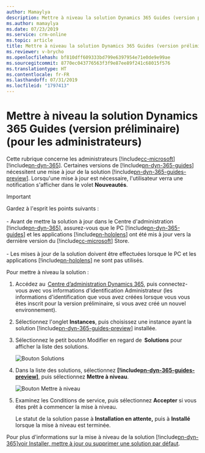 ```yaml
---
author: Mamaylya
description: Mettre à niveau la solution Dynamics 365 Guides (version préliminaire)
ms.author: mamaylya
ms.date: 07/23/2019
ms.service: crm-online
ms.topic: article
title: Mettre à niveau la solution Dynamics 365 Guides (version préliminaire)
ms.reviewer: v-brycho
ms.openlocfilehash: bf810dff609333bd799e6397954e71e0de9e99ae
ms.sourcegitcommit: 8770ec043776563f3f9e87ee89f241c68015f576
ms.translationtype: HT
ms.contentlocale: fr-FR
ms.lasthandoff: 07/31/2019
ms.locfileid: "1797413"
---
```

# <a name="upgrade-the-dynamics-365-guides-preview-solution-for-admins"></a>Mettre à niveau la solution Dynamics 365 Guides (version préliminaire) (pour les administrateurs)

Cette rubrique concerne les administrateurs [!include[cc-microsoft](../includes/cc-microsoft.md)] [!include[pn-dyn-365](../includes/pn-dyn-365.md)]. Certaines versions de [!include[pn-dyn-365-guides](../includes/pn-dyn-365-guides.md)] nécessitent une mise à jour de la solution [!include[pn-dyn-365-guides-preview](../includes/pn-dyn-365-guides-preview.md)]. Lorsqu'une mise à jour est nécessaire, l'utilisateur verra une notification s'afficher dans le volet **Nouveautés**.

> [!IMPORTANT]
> Gardez à l'esprit les points suivants :<br><br>- Avant de mettre la solution à jour dans le Centre d'administration [!include[pn-dyn-365](../includes/pn-dyn-365.md)], assurez-vous que le PC [!include[pn-dyn-365-guides](../includes/pn-dyn-365-guides.md)] et les applications [!include[pn-hololens](../includes/pn-hololens.md)] ont été mis à jour vers la dernière version du [!include[cc-microsoft](../includes/cc-microsoft.md)] Store.<br><br>- Les mises à jour de la solution doivent être effectuées lorsque le PC et les applications [!include[pn-hololens](../includes/pn-hololens.md)] ne sont pas utilisés.  

Pour mettre à niveau la solution :

1. Accédez au  [Centre d’administration Dynamics 365](https://port.crm.dynamics.com/G/Instances/InstancePicker.aspx), puis connectez-vous avec vos informations d'identification Administrateur (les informations d'identification que vous avez créées lorsque vous vous êtes inscrit pour la version préliminaire, si vous avez créé un nouvel environnement). 

2. Sélectionnez l'onglet **Instances**, puis choisissez une instance ayant la solution [!include[pn-dyn-365-guides-preview](../includes/pn-dyn-365-guides-preview.md)] installée.

3. Sélectionnez le petit bouton Modifier en regard de  **Solutions** pour afficher la liste des solutions. 
 
   ![Bouton Solutions](media/solutions.PNG "Bouton Solutions")
 
4. Dans la liste des solutions, sélectionnez **[!include[pn-dyn-365-guides-preview](../includes/pn-dyn-365-guides-preview.md)]**, puis sélectionnez **Mettre à niveau**.  
 
   ![Bouton Mettre à niveau](media/upgrade.PNG "Bouton Mettre à niveau")
   
5. Examinez les Conditions de service, puis sélectionnez **Accepter** si vous êtes prêt à commencer la mise à niveau. 

   Le statut de la solution passe à **Installation en attente,** puis à **Installé** lorsque la mise à niveau est terminée. 
 
Pour plus d'informations sur la mise à niveau de la solution [!include[pn-dyn-365](../includes/pn-dyn-365.md)][voir Installer, mettre à jour ou supprimer une solution par défaut](https://docs.microsoft.com/dynamics365/customer-engagement/admin/install-remove-preferred-solution).
